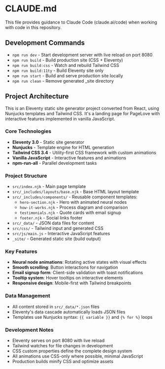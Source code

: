 # CLAUDE.md

This file provides guidance to Claude Code (claude.ai/code) when working with code in this repository.

## Development Commands

- `npm run dev` - Start development server with live reload on port 8080
- `npm run build` - Build production site (CSS + Eleventy)
- `npm run build:css` - Watch and rebuild Tailwind CSS
- `npm run build:11ty` - Build Eleventy site only
- `npm run start` - Build and serve production site locally
- `npm run clean` - Remove generated _site directory

## Project Architecture

This is an Eleventy static site generator project converted from React, using Nunjucks templates and Tailwind CSS. It's a landing page for PageLove with interactive features implemented in vanilla JavaScript.

### Core Technologies
- **Eleventy 3.0** - Static site generator
- **Nunjucks** - Template engine for HTML generation
- **Tailwind CSS 3.4** - Utility-first CSS framework with custom animations
- **Vanilla JavaScript** - Interactive features and animations
- **npm-run-all** - Parallel development tasks

### Project Structure
- `src/index.njk` - Main page template
- `src/_includes/layouts/base.njk` - Base HTML layout template
- `src/_includes/components/` - Reusable component templates:
  - `hero-section.njk` - Hero with animated neural nodes
  - `how-it-works.njk` - Process diagram and comparison
  - `testimonials.njk` - Quote cards with email signup
  - `footer.njk` - Social links footer
- `src/_data/` - JSON data files for content
- `src/css/` - Tailwind input and generated CSS
- `src/js/main.js` - Interactive JavaScript features
- `_site/` - Generated static site (build output)

### Key Features
- **Neural node animations**: Rotating active states with visual effects
- **Smooth scrolling**: Button interactions for navigation
- **Email signup form**: Client-side validation with toast notifications
- **Tooltip system**: Hover tooltips on interactive elements
- **Responsive design**: Mobile-first with Tailwind breakpoints

### Data Management
- All content stored in `src/_data/*.json` files
- Eleventy's data cascade automatically loads JSON files
- Templates use Nunjucks syntax: `{{ variable }}` and `{% for %}` loops

### Development Notes
- Eleventy serves on port 8080 with live reload
- Tailwind watches for file changes in development
- CSS custom properties define the complete design system
- All animations use CSS-only where possible, minimal JavaScript
- Production builds minify CSS and optimize assets
